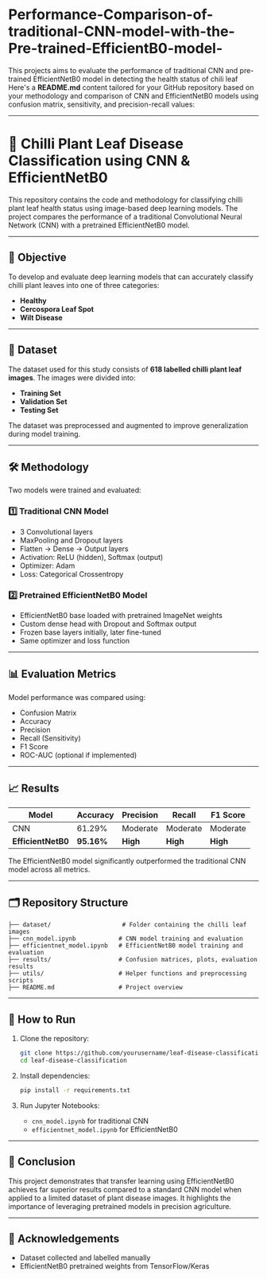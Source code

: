 # Performance-Comparison-of-traditional-CNN-model-with-the-Pre-trained-EfficientB0-model-
This projects aims to evaluate the performance of traditional CNN and pre-trained EfficientNetB0 model in detecting the health status of chili leaf 
Here's a **README.md** content tailored for your GitHub repository based on your methodology and comparison of CNN and EfficientNetB0 models using confusion matrix, sensitivity, and precision-recall values:

---

# 🌿 Chilli Plant Leaf Disease Classification using CNN & EfficientNetB0

This repository contains the code and methodology for classifying chilli plant leaf health status using image-based deep learning models. The project compares the performance of a traditional Convolutional Neural Network (CNN) with a pretrained EfficientNetB0 model.

---

## 📌 Objective

To develop and evaluate deep learning models that can accurately classify chilli plant leaves into one of three categories:

* **Healthy**
* **Cercospora Leaf Spot**
* **Wilt Disease**

---

## 📂 Dataset

The dataset used for this study consists of **618 labelled chilli plant leaf images**. The images were divided into:

* **Training Set**
* **Validation Set**
* **Testing Set**

The dataset was preprocessed and augmented to improve generalization during model training.

---

## 🛠️ Methodology

Two models were trained and evaluated:

### 1️⃣ Traditional CNN Model

* 3 Convolutional layers
* MaxPooling and Dropout layers
* Flatten → Dense → Output layers
* Activation: ReLU (hidden), Softmax (output)
* Optimizer: Adam
* Loss: Categorical Crossentropy

### 2️⃣ Pretrained EfficientNetB0 Model

* EfficientNetB0 base loaded with pretrained ImageNet weights
* Custom dense head with Dropout and Softmax output
* Frozen base layers initially, later fine-tuned
* Same optimizer and loss function

---

## 📊 Evaluation Metrics

Model performance was compared using:

* Confusion Matrix
* Accuracy
* Precision
* Recall (Sensitivity)
* F1 Score
* ROC-AUC (optional if implemented)

---

## 📈 Results

| Model              | Accuracy   | Precision | Recall   | F1 Score |
| ------------------ | ---------- | --------- | -------- | -------- |
| CNN                | 61.29%     | Moderate  | Moderate | Moderate |
| **EfficientNetB0** | **95.16%** | **High**  | **High** | **High** |

The EfficientNetB0 model significantly outperformed the traditional CNN model across all metrics.

---

## 🗂️ Repository Structure

```
├── dataset/                    # Folder containing the chilli leaf images
├── cnn_model.ipynb            # CNN model training and evaluation
├── efficientnet_model.ipynb   # EfficientNetB0 model training and evaluation
├── results/                   # Confusion matrices, plots, evaluation results
├── utils/                     # Helper functions and preprocessing scripts
├── README.md                  # Project overview
```

---

## 🧪 How to Run

1. Clone the repository:

   ```bash
   git clone https://github.com/yourusername/leaf-disease-classification.git
   cd leaf-disease-classification
   ```

2. Install dependencies:

   ```bash
   pip install -r requirements.txt
   ```

3. Run Jupyter Notebooks:

   * `cnn_model.ipynb` for traditional CNN
   * `efficientnet_model.ipynb` for EfficientNetB0

---

## 📝 Conclusion

This project demonstrates that transfer learning using EfficientNetB0 achieves far superior results compared to a standard CNN model when applied to a limited dataset of plant disease images. It highlights the importance of leveraging pretrained models in precision agriculture.

---

## 🙌 Acknowledgements

* Dataset collected and labelled manually
* EfficientNetB0 pretrained weights from TensorFlow/Keras


